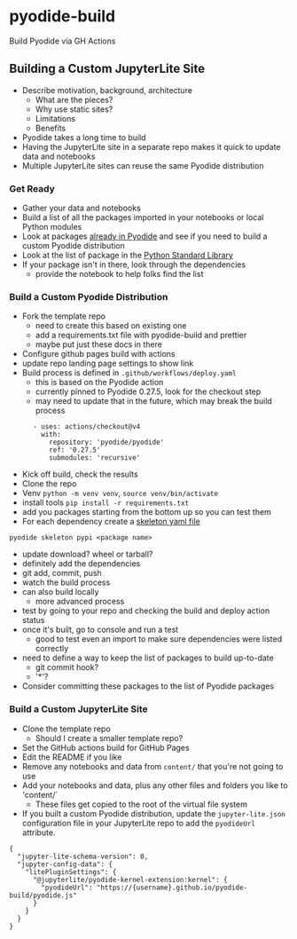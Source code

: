 # pyodide-build

Build Pyodide via GH Actions

## Building a Custom JupyterLite Site

- Describe motivation, background, architecture
  - What are the pieces?
  - Why use static sites?
  - Limitations
  - Benefits
- Pyodide takes a long time to build
- Having the JupyterLite site in a separate repo makes it quick to update data and notebooks
- Multiple JupyterLite sites can reuse the same Pyodide distribution

### Get Ready

- Gather your data and notebooks
- Build a list of all the packages imported in your notebooks or local Python modules
- Look at packages [already in Pyodide](https://pyodide.org/en/stable/usage/packages-in-pyodide.html) and see if you need to build a custom Pyodide distribution
- Look at the list of package in the [Python Standard Library](https://docs.python.org/3/py-modindex.html)
- If your package isn't in there, look through the dependencies
  - provide the notebook to help folks find the list

### Build a Custom Pyodide Distribution

- Fork the template repo
  - need to create this based on existing one
  - add a requirements.txt file with pyodide-build and prettier
  - maybe put just these docs in there
- Configure github pages build with actions
- update repo landing page settings to show link
- Build process is defined in `.github/workflows/deploy.yaml`
  - this is based on the Pyodide action
  - currently pinned to Pyodide 0.27.5, look for the checkout step
  - may need to update that in the future, which may break the build process
```
      - uses: actions/checkout@v4
        with:
          repository: 'pyodide/pyodide'
          ref: '0.27.5'
          submodules: 'recursive'
```
- Kick off build, check the results
- Clone the repo
- Venv `python -m venv venv`, `source venv/bin/activate`
- install tools `pip install -r requirements.txt`
- add you packages starting from the bottom up so you can test them
- For each dependency create a [skeleton yaml file](https://pyodide.org/en/stable/development/new-packages.html#creating-the-meta-yaml-file)
```
pyodide skeleton pypi <package name>
```
  - update download? wheel or tarball?
  - definitely add the dependencies
- git add, commit, push
- watch the build process
- can also build locally
  - more advanced process
- test by going to your repo and checking the build and deploy action status
- once it's built, go to console and run a test
  - good to test even an import to make sure dependencies were listed correctly
- need to define a way to keep the list of packages to build up-to-date
  - git commit hook?
  - '*'?
- Consider committing these packages to the list of Pyodide packages


### Build a Custom JupyterLite Site

- Clone the template repo
  - Should I create a smaller template repo?
- Set the GitHub actions build for GitHub Pages
- Edit the README if you like
- Remove any notebooks and data from `content/` that you're not going to use
- Add your notebooks and data, plus any other files and folders you like to 'content/`
  - These files get copied to the root of the virtual file system
- If you built a custom Pyodide distribution, update the `jupyter-lite.json` configuration file in your JupyterLite repo to add the `pyodideUrl` attribute.
```
{
  "jupyter-lite-schema-version": 0,
  "jupyter-config-data": {
    "litePluginSettings": {
      "@jupyterlite/pyodide-kernel-extension:kernel": {
        "pyodideUrl": "https://{username}.github.io/pyodide-build/pyodide.js"
      }
    }
  }
}
```

